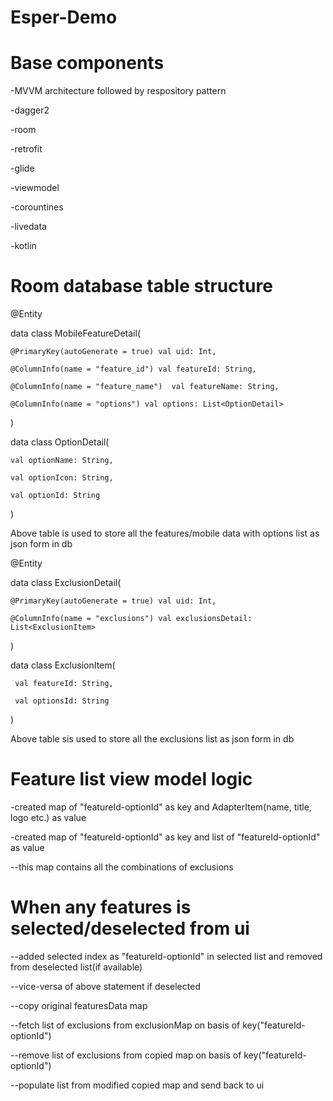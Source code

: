 # Esper-Demo
# Base components

-MVVM architecture followed by respository pattern

-dagger2

-room

-retrofit

-glide

-viewmodel

-corountines

-livedata

-kotlin

# Room database table structure

@Entity

data class MobileFeatureDetail(

    @PrimaryKey(autoGenerate = true) val uid: Int,
    
    @ColumnInfo(name = "feature_id") val featureId: String,
    
    @ColumnInfo(name = "feature_name")  val featureName: String,
    
    @ColumnInfo(name = "options") val options: List<OptionDetail>
    
)
  
data class OptionDetail(

    val optionName: String,
    
    val optionIcon: String,
    
    val optionId: String
    
)
  
Above table is used to store all the features/mobile data with options list as json form in db

@Entity

data class ExclusionDetail(

    @PrimaryKey(autoGenerate = true) val uid: Int,
    
    @ColumnInfo(name = "exclusions") val exclusionsDetail: List<ExclusionItem>
    
)
  
data class ExclusionItem(

     val featureId: String,
     
     val optionsId: String
     
)
  
Above table sis used to store all the exclusions list as json form in db

# Feature list view model logic

-created map of "featureId-optionId" as key and AdapterItem(name, title, logo etc.) as value

-created map of "featureId-optionId" as key and list of "featureId-optionId" as value

  --this map contains all the combinations of exclusions

# When any features is selected/deselected from ui

--added selected index as "featureId-optionId" in selected list and removed from deselected list(if available)

--vice-versa of above statement if deselected

--copy original featuresData map

--fetch list of exclusions from exclusionMap on basis of key("featureId-optionId")

--remove list of exclusions from copied map on basis of key("featureId-optionId")

--populate list from modified copied map and send back to ui
